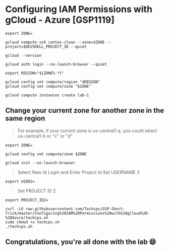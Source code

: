
# Configuring IAM Permissions with gCloud - Azure [GSP1119]


```
export ZONE=
```

```
gcloud compute ssh centos-clean --zone=$ZONE --project=$DEVSHELL_PROJECT_ID --quiet
```

```
gcloud --version

gcloud auth login --no-launch-browser --quiet
```

```
export REGION="${ZONE%-*}"

gcloud config set compute/region "$REGION"
gcloud config set compute/zone "$ZONE"

gcloud compute instances create lab-1
```

## Change your current zone for another zone in the same region
>  For example, if your current zone is us-central1-a, you could select us-central1-b or "c" or "d"

```
export ZONE=
```

```
gcloud config set compute/zone $ZONE
```

```
gcloud init --no-launch-browser
```
> Select New Id Login and Enter Project Id
> Set USERNAME 2
```
export USER2=
```

> Set PROJECT ID 2
```
export PROJECT_ID2=
```

```
curl -LO raw.githubusercontent.com/Techcps/GSP-Short-Trick/master/Configuring%20IAM%20Permissions%20with%20gCloud%20-%20Azure/techcps.sh
sudo chmod +x techcps.sh
./techcps.sh
```


## Congratulations, you're all done with the lab 😄
